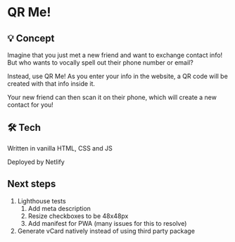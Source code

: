# QR Me!

## 💡 Concept

Imagine that you just met a new friend and want to exchange contact info! But who wants to vocally spell out their phone number or email?

Instead, use QR Me! As you enter your info in the website, a QR code will be created with that info inside it.

Your new friend can then scan it on their phone, which will create a new contact for you!

## 🛠 Tech

Written in vanilla HTML, CSS and JS

Deployed by Netlify

## Next steps

1. Lighthouse tests
   1. Add meta description
   1. Resize checkboxes to be 48x48px
   1. Add manifest for PWA (many issues for this to resolve)
1. Generate vCard natively instead of using third party package
